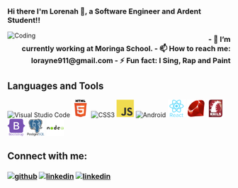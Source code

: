 ### Hi there I'm Lorenah 👋, a Software Engineer and Ardent Student!! 
<img align="left" alt ="Coding" width="400" src="https://c.tenor.com/AlUkiGkR2j8AAAAM/new-game-ahagon-umiko-programming.gif">

<h3 align= "right" >- 🔭 I’m currently working at Moringa School.
- 📫 How to reach me: lorayne911@gmail.com 
- ⚡ Fun fact: I Sing, Rap and Paint
</h3>
  
## Languages and Tools
<p align="left"><img alt="Visual Studio Code" width="40" height="40" src="https://cdn.icon-icons.com/icons2/2107/PNG/512/file_type_vscode_icon_130084.png">
<img alt="HTML5" width="40" height="40" src="https://raw.githubusercontent.com/devicons/devicon/master/icons/html5/html5-original-wordmark.svg">
<img alt="CSS3" width="40" height="40" src="https://cdn4.iconfinder.com/data/icons/social-media-logos-6/512/121-css3-512.png">
<img alt="JavaScript" width="40" height="40" src="https://raw.githubusercontent.com/devicons/devicon/master/icons/javascript/javascript-original.svg">
<img alt="Android" width="40" height="40" src="https://imgs.search.brave.com/H_-5ZEb-mg-4rYIjtUvE3ap4gtd0YJHPgW68VPGqSIc/rs:fit:512:512:1/g:ce/aHR0cHM6Ly9jZG4u/aWNvbi1pY29ucy5j/b20vaWNvbnMyLzE0/OTUvUE5HLzUxMi9h/bmRyb2lkc3R1ZGlv/XzEwMzA0My5wbmc">
<img alt="React" width="40" height="40" src="https://raw.githubusercontent.com/devicons/devicon/master/icons/react/react-original-wordmark.svg">
<img alt="Ruby" width="40" height="40" src="https://raw.githubusercontent.com/devicons/devicon/master/icons/ruby/ruby-original.svg">
<img alt="Rails" width="40" height="40" src="https://raw.githubusercontent.com/devicons/devicon/master/icons/rails/rails-original-wordmark.svg">
<img alt="Bootstraps" width="40" height="40" src="https://raw.githubusercontent.com/devicons/devicon/master/icons/bootstrap/bootstrap-plain-wordmark.svg">
<img alt="postgreSQL" width="40" height="40" src="https://raw.githubusercontent.com/devicons/devicon/master/icons/postgresql/postgresql-original-wordmark.svg">
<img alt="postman" width="40" height="40" 
<img alt="nodejs" width="40" height="40" src="https://raw.githubusercontent.com/devicons/devicon/master/icons/nodejs/nodejs-original-wordmark.svg"></p>

## Connect with me:
<h3 align="left"> <a href="https://github.com/Skylar-Lorena"><img alt="github"height="60px" src="https://1000logos.net/wp-content/uploads/2018/11/GitHub-logo.jpg"></a>
  <a href="https://twitter.com/Skylar_Lorena"><img alt="linkedin" height="60px" src="https://cdn-icons-png.flaticon.com/512/124/124021.png"></a>
  <a href="https://www.linkedin.com/in/lorenah-m-859883167/"><img alt="linkedin" width="89px" src="https://www.logo.wine/a/logo/LinkedIn/LinkedIn-Wordmark-White-Dark-Background-Logo.wine.svg"></a>
  </h3>
